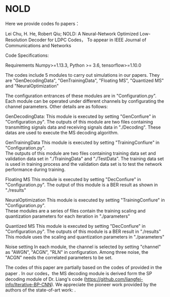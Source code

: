 # NOLD
Here we provide codes fo papers：

Lei Chu, H. He, Robert Qiu; NOLD: A Neural-Network Optimized Low-Resolution Decoder for LDPC Codes， To appear in IEEE Journal of Communications and Networks


Code Specifications:

Requirements
Numpy>=1.13.3, Python >= 3.6, tensorflow>=1.10.0

The codes include 5 modules to carry out simulations in our papers. They are "GenDecodingData", "GenTrainingData", "Floating MS", "Quantized MS" and "NeuralOptimization"

The configuration entrances of these modules are in "Configuration.py". Each module can be operated under different channels by configurating the channel parameters. 
Other details are as follows:
    
GenDecodingData:
    This module is executed by setting "GenConfiure" in "Configuration.py". 
    The outputs of this module are two files containing transmitting signals data and receiving signals data in "./Decoding".
    These datas are used to execute the MS decoding algorithm.

GenTrainingData
    This module is executed by setting "TrainingConfiure" in "Configuration.py".  
    The outputs of this module are two files containing training data set and validation data set in "./TrainingData" and "./TestData".
    The training data set is used in training process and the validation data set is to test the network performance during training.
    
Floating MS
    This module is executed by setting "DecConfiure" in "Configuration.py".
    The output of this module is a BER result as shown in "./results"
    
NeuralOptimization
    This module is executed by setting "TrainingConfiure" in "Configuration.py".  
    These modules are a series of files contain the training scaling and quantization parameters for each iteration  in "./parameters"

Quantized MS
    This module is executed by setting "DecConfiure" in "Configuration.py".
    The outputs of this module is a BER result in "./results"
    This module uses the scaling and quantization parameters in  "./parameters"
    
Noise setting
    In each module, the channel is selected by setting "channel" as "AWGN", "ACGN", "RLN" in configuration. 
    Among three noise, the "ACGN" needs the correlated parameters to be set.

The codes of this paper are partially based on the codes of provided in the paper <An Iterative BP-CNN Architecture for
Channel Decoding>. In our codes，the MS decoding module is derived form the SP decoding module of Dr. Liang's code (https://github.com/liangfei-info/Iterative-BP-CNN). We appreciate the pioneer work provided by the authors of the state-of-art work: <An Iterative BP-CNN Architecture for Channel Decoding>. 

